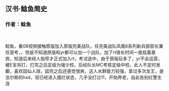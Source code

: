 ## 汉书·鲶鱼简史
### 作者：鲶鱼
<br>

鲶鱼，看08视频接触原版加入原版完美战队，任完美战队凤凰6系列新兵部部长兼任营考，，但是不知道原版和yr都可以加一个战队，加了rt很长时间一直挂着嘉宾，知道后来经人指导才正式加入rt，考试途中，由于原版玩多了，yr不会运营，被E宝吊打，打完之后定级为强少校，后经队长MC考核定级中校，此人不定时发癫，喜欢囸仙人球，囸完之后还感觉很爽，这人水群能力较强，拿过多次龙王，是法尔斯的hxd，现已经进入摆烂状态，几乎没打过11，开始养老，自此告别红警生涯